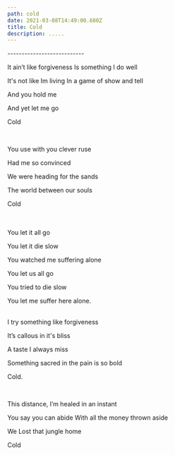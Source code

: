 ```yaml
---
path: cold
date: 2021-03-08T14:49:00.680Z
title: Cold
description: .....
---
```

\---------------------------

It ain’t like forgiveness Is something I do well

It's not like Im living In a game of show and tell

And you hold me

And yet let me go

Cold

<br/>

You use with you clever ruse

Had me so convinced

We were heading for the sands

The world between our souls

Cold

<br/>\
You let it all go

You let it die slow

You watched me suffering alone

You let us all go

You tried to die slow

You let me suffer here alone.\
<br/>

I try something like forgiveness

It’s callous in it's bliss

A taste I always miss

Something sacred in the pain is so bold

Cold.

<br/>

This distance, I’m healed in an instant

You say you can abide With all the money thrown aside

We Lost that jungle home

Cold